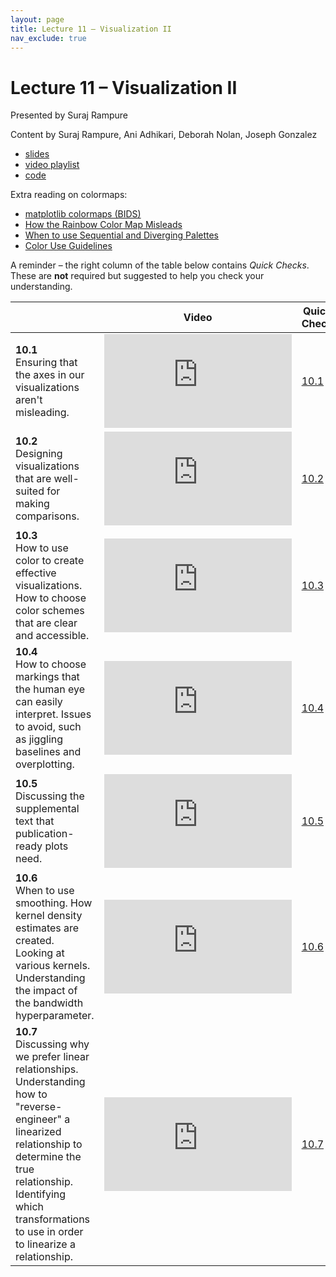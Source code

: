 ```yaml
---
layout: page
title: Lecture 11 – Visualization II
nav_exclude: true
---
```


# Lecture 11 – Visualization II

Presented by Suraj Rampure

Content by Suraj Rampure, Ani Adhikari, Deborah Nolan, Joseph Gonzalez

- [slides](https://docs.google.com/presentation/d/1-YzJlV8K4LbIwNYZQQVBTqgcp94hc6_ftPmT1sxy8w8/edit?usp=sharing)
- [video playlist](https://youtube.com/playlist?list=PLQCcNQgUcDfo4T5Qhz9MwpdAGMDGxBZkk)
- [code](https://data100.datahub.berkeley.edu/hub/user-redirect/git-sync?repo=https://github.com/DS-100/fa21&subPath=lec/lec11/&branch=main)

Extra reading on colormaps:

- [matplotlib colormaps (BIDS)](https://bids.github.io/colormap/)
- [How the Rainbow Color Map Misleads](https://eagereyes.org/basics/rainbow-color-map)
- [When to use Sequential and Diverging Palettes](https://everydayanalytics.ca/2017/03/when-to-use-sequential-and-diverging-palettes.html)
- [Color Use Guidelines](https://web.natur.cuni.cz/~langhamr/lectures/vtfg1/mapinfo_2/barvy/colors.html)

A reminder – the right column of the table below contains _Quick Checks_. These are **not** required but suggested to help you check your understanding.

<table>
<colgroup>
<col style="width: 25%" />
<col style="width: 25%" />
<col style="width: 25%" />
</colgroup>
<thead>
<tr class="header">
<th></th>
<th>Video</th>
<th>Quick Check</th>
</tr>
</thead>
<tbody>
<tr>
<td><strong>10.1</strong> <br />Ensuring that the axes in our visualizations aren't misleading.</td>
<td><iframe width="300" height="" src="https://youtube.com/embed/WKcm52yif6s" frameborder="0" allow="accelerometer; autoplay; encrypted-media; gyroscope; picture-in-picture" allowfullscreen=""></iframe></td>
<td><a href="https://forms.gle/DT85NbRyp91pVFUs9" target="\_blank">10.1</a></td>
</tr>
<tr>
<td><strong>10.2</strong> <br />Designing visualizations that are well-suited for making comparisons.</td>
<td><iframe width="300" height="" src="https://youtube.com/embed/giFxDyTFUfg" frameborder="0" allow="accelerometer; autoplay; encrypted-media; gyroscope; picture-in-picture" allowfullscreen=""></iframe></td>
<td><a href="https://forms.gle/jccFAGG5mYgMRBkT9" target="\_blank">10.2</a></td>
</tr>
<tr>
<td><strong>10.3</strong> <br />How to use color to create effective visualizations. How to choose color schemes that are clear and accessible.</td>
<td><iframe width="300" height="" src="https://youtube.com/embed/TgQZ3NrfKEY" frameborder="0" allow="accelerometer; autoplay; encrypted-media; gyroscope; picture-in-picture" allowfullscreen=""></iframe></td>
<td><a href="https://forms.gle/hSgHtEtbYWvTzcFN8" target="\_blank">10.3</a></td>
</tr>
<tr>
<td><strong>10.4</strong> <br />How to choose markings that the human eye can easily interpret. Issues to avoid, such as jiggling baselines and overplotting.</td>
<td><iframe width="300" height="" src="https://youtube.com/embed/0kpwp4AXLM8" frameborder="0" allow="accelerometer; autoplay; encrypted-media; gyroscope; picture-in-picture" allowfullscreen=""></iframe></td>
<td><a href="https://forms.gle/5xYPpfFUPmdNZHeo6" target="\_blank">10.4</a></td>
</tr>
<tr>
<td><strong>10.5</strong> <br />Discussing the supplemental text that publication-ready plots need.</td>
<td><iframe width="300" height="" src="https://youtube.com/embed/dcQuKORSfyQ" frameborder="0" allow="accelerometer; autoplay; encrypted-media; gyroscope; picture-in-picture" allowfullscreen=""></iframe></td>
<td><a href="https://forms.gle/XBjcLVfQBetDRZhBA" target="\_blank">10.5</a></td>
</tr>
<tr>
<td><strong>10.6</strong> <br />When to use smoothing. How kernel density estimates are created. Looking at various kernels. Understanding the impact of the bandwidth hyperparameter.</td>
<td><iframe width="300" height="" src="https://youtube.com/embed/sZxvb4LvcLU" frameborder="0" allow="accelerometer; autoplay; encrypted-media; gyroscope; picture-in-picture" allowfullscreen=""></iframe></td>
<td><a href="https://forms.gle/EpHzxwzeDrWYoZas6" target="\_blank">10.6</a></td>
</tr>
<tr>
<td><strong>10.7</strong> <br />Discussing why we prefer linear relationships. Understanding how to "reverse-engineer" a linearized relationship to determine the true relationship. Identifying which transformations to use in order to linearize a relationship.</td>
<td><iframe width="300" height="" src="https://youtube.com/embed/zA-Cy887CXM" frameborder="0" allow="accelerometer; autoplay; encrypted-media; gyroscope; picture-in-picture" allowfullscreen=""></iframe></td>
<td><a href="https://forms.gle/7JwfefyR1Ebwr4j89" target="\_blank">10.7</a></td>
</tr>

